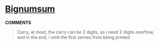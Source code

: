 # [Bignumsum](https://toph.co/p/bignumsum)
__COMMENTS__
> Carry, at most, the carry can be 2 digits, so i need 2 digits overflow, and in the end, i omit the first zeroes from being printed 